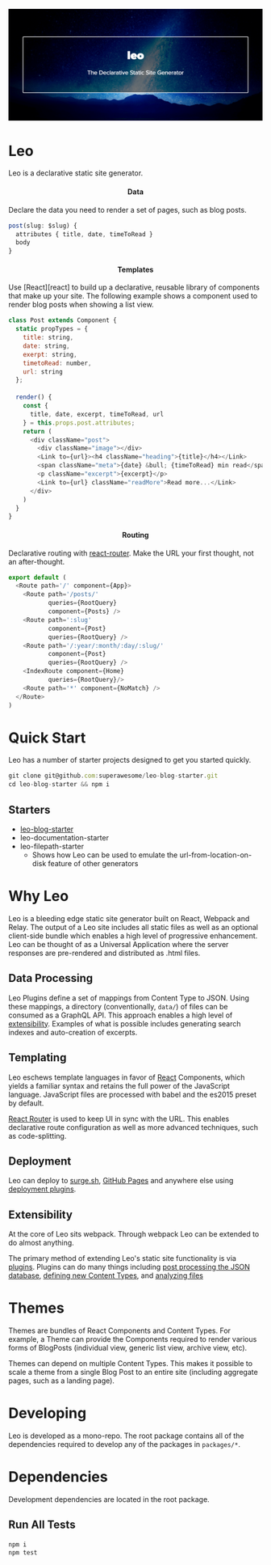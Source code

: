 ![header](./assets/header.png)

# Leo

Leo is a declarative static site generator.

<h4 align="center">Data</h4>

Declare the data you need to render a set of pages, such as blog
posts.

```javascript
post(slug: $slug) {
  attributes { title, date, timeToRead }
  body
}
```

<h4 align="center">Templates</h4>

Use [React][react] to build up a declarative, reusable library of
components that make up your site. The following example shows a
component used to render blog posts when showing a list view.

```javascript
class Post extends Component {
  static propTypes = {
    title: string,
    date: string,
    exerpt: string,
    timetoRead: number,
    url: string
  };

  render() {
    const {
      title, date, excerpt, timeToRead, url
    } = this.props.post.attributes;
    return (
      <div className="post">
        <div className="image"></div>
        <Link to={url}><h4 className="heading">{title}</h4></Link>
        <span className="meta">{date} &bull; {timeToRead} min read</span>
        <p className="excerpt">{excerpt}</p>
        <Link to={url} className="readMore">Read more...</Link>
      </div>
    )
  }
}
```

<h4 align="center">Routing</h4>

Declarative routing with [react-router][react-router]. Make the URL
your first thought, not an after-thought.

```javascript
export default (
  <Route path='/' component={App}>
    <Route path='/posts/'
           queries={RootQuery}
           component={Posts} />
    <Route path=':slug'
           component={Post}
           queries={RootQuery} />
    <Route path='/:year/:month/:day/:slug/'
           component={Post}
           queries={RootQuery} />
    <IndexRoute component={Home} 
           queries={RootQuery}/>
    <Route path='*' component={NoMatch} />
  </Route>
)
```

# Quick Start

Leo has a number of starter projects designed to get you started
quickly.

```javascript
git clone git@github.com:superawesome/leo-blog-starter.git
cd leo-blog-starter && npm i
```

## Starters

* [leo-blog-starter](https://github.com/superawesomelabs/leo-blog-starter)
* leo-documentation-starter
* leo-filepath-starter
  - Shows how Leo can be used to emulate the url-from-location-on-disk
    feature of other generators

# Why Leo

Leo is a bleeding edge static site generator built on React, Webpack and
Relay. The output of a Leo site includes all static files as well as
an optional client-side bundle which enables a high level of
progressive enhancement. Leo can be thought of as a Universal
Application where the server responses are pre-rendered and
distributed as .html files.

## Data Processing

Leo Plugins define a set of mappings from Content Type to JSON. Using these
mappings, a directory (conventionally, `data/`) of files can be
consumed as a GraphQL API. This approach enables a high level of
[extensibility](#extensibility). Examples of what is possible includes
generating search indexes and auto-creation of excerpts.

## Templating

Leo eschews template languages in favor of
[React](https://facebook.github.io/react/) Components, which yields a
familiar syntax and retains the full power of the JavaScript
language. JavaScript files are processed with babel and the es2015
preset by default.

[React Router](https://github.com/rackt/react-router) is used to keep
UI in sync with the URL. This enables declarative route configuration
as well as more advanced techniques, such as code-splitting.

## Deployment

Leo can deploy to [surge.sh](http://surge.sh/), [GitHub
Pages](https://pages.github.com/) and anywhere else using [deployment
plugins](#deployment).

## Extensibility

At the core of Leo sits webpack. Through webpack Leo can be extended
to do almost anything.

The primary method of extending Leo's static site functionality is via
[plugins](./docs/plugins.md). Plugins can do many things including
[post processing the JSON database](#todo-search-plugin),
[defining new Content Types](#new-content-types), and
[analyzing files](#css-analysis)

# Themes

Themes are bundles of React Components and Content Types. For example,
a Theme can provide the Components required to render various forms of
BlogPosts (individual view, generic list view, archive view, etc).

Themes can depend on multiple Content Types. This makes it possible to
scale a theme from a single Blog Post to an entire site (including
aggregate pages, such as a landing page).

# Developing

Leo is developed as a mono-repo. The root package contains all of the
dependencies required to develop any of the packages in `packages/*`.

# Dependencies

Development dependencies are located in the root package.

## Run All Tests

```
npm i
npm test
```

[react-router]: https://github.com/reactjs/react-router